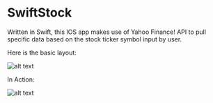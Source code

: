 # SwiftStock
Written in Swift, this IOS app makes use of Yahoo Finance! API to pull specific data based on the stock ticker symbol input by user.

Here is the basic layout:

![alt text](https://github.com/rimanov/stockinfo/blob/main/CSC690_MockUp.png?raw=true)

In Action: 

![alt text](https://github.com/rimanov/stockinfo/blob/main/sc?raw=true)


